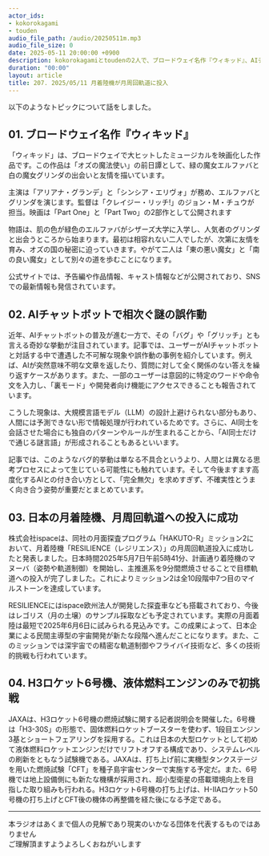 ```yaml
---
actor_ids:
- kokorokagami
- touden
audio_file_path: /audio/20250511m.mp3
audio_file_size: 0
date: 2025-05-11 20:00:00 +0900
description: kokorokagamiとtoudenの2人で、ブロードウェイ名作『ウィキッド』、AIチャットボットで相次ぐ謎の誤作動 など について話しました。
duration: "00:00"
layout: article
title: 207. 2025/05/11 月着陸機が月周回軌道に投入
---
```


以下のようなトピックについて話をしました。

## 01. ブロードウェイ名作『ウィキッド』

「ウィキッド」は、ブロードウェイで大ヒットしたミュージカルを映画化した作品です。この作品は「オズの魔法使い」の前日譚として、緑の魔女エルファバと白の魔女グリンダの出会いと友情を描いています。

主演は「アリアナ・グランデ」と「シンシア・エリヴォ」が務め、エルファバとグリンダを演じます。監督は「クレイジー・リッチ!」のジョン・M・チュウが担当。映画は「Part One」と「Part Two」の2部作として公開されます

物語は、肌の色が緑色のエルファバがシザーズ大学に入学し、人気者のグリンダと出会うところから始まります。最初は相容れない二人でしたが、次第に友情を育み、オズの国の秘密に迫っていきます。やがて二人は「東の悪い魔女」と「南の良い魔女」として別々の道を歩むことになります。

公式サイトでは、予告編や作品情報、キャスト情報などが公開されており、SNSでの最新情報も発信されています。

## 02. AIチャットボットで相次ぐ謎の誤作動

近年、AIチャットボットの普及が進む一方で、その「バグ」や「グリッチ」とも言える奇妙な挙動が注目されています。記事では、ユーザーがAIチャットボットと対話する中で遭遇した不可解な現象や誤作動の事例を紹介しています。例えば、AIが突然意味不明な文章を返したり、質問に対して全く関係のない答えを繰り返すケースがあります。また、一部のユーザーは意図的に特定のワードや命令文を入力し、「裏モード」や開発者向け機能にアクセスできることも報告されています。

こうした現象は、大規模言語モデル（LLM）の設計上避けられない部分もあり、人間には予測できない形で情報処理が行われているためです。さらに、AI同士を会話させた場合にも独自のパターンやルールが生まれることから、「AI同士だけで通じる謎言語」が形成されることもあるといいます。

記事では、このようなバグ的挙動は単なる不具合というより、人間とは異なる思考プロセスによって生じている可能性にも触れています。そして今後ますます高度化するAIとの付き合い方として、「完全無欠」を求めすぎず、不確実性とうまく向き合う姿勢が重要だとまとめています。

## 03. 日本の月着陸機、月周回軌道への投入に成功

株式会社ispaceは、同社の月面探査プログラム「HAKUTO-R」ミッション2において、月着陸機「RESILIENCE（レジリエンス）」の月周回軌道投入に成功したと発表しました。日本時間2025年5月7日午前5時41分、計画通り着陸機のマヌーバ（姿勢や軌道制御）を開始し、主推進系を9分間燃焼させることで目標軌道への投入が完了しました。これによりミッション2は全10段階中7つ目のマイルストーンを達成しています。

RESILIENCEにはispace欧州法人が開発した探査車なども搭載されており、今後はレゴリス（月の土壌）のサンプル採取なども予定されています。実際の月面着陸は最短で2025年6月6日に試みられる見込みです。この成果によって、日本企業による民間主導型の宇宙開発が新たな段階へ進んだことになります。また、このミッションでは深宇宙での精密な軌道制御やフライバイ技術など、多くの技術的挑戦も行われています。

## 04. H3ロケット6号機、液体燃料エンジンのみで初挑戦

JAXAは、H3ロケット6号機の燃焼試験に関する記者説明会を開催した。6号機は「H3-30S」の形態で、固体燃料ロケットブースターを使わず、1段目エンジン3基とショートフェアリングを採用する。これは日本の大型ロケットとして初めて液体燃料ロケットエンジンだけでリフトオフする構成であり、システムレベルの刷新をともなう試験機である。JAXAは、打ち上げ前に実機型タンクステージを用いた燃焼試験「CFT」を種子島宇宙センターで実施する予定だ。また、6号機では地上設備側にも新たな機構が採用され、超小型衛星の搭載環境向上を目指した取り組みも行われる。H3ロケット6号機の打ち上げは、H-IIAロケット50号機の打ち上げとCFT後の機体の再整備を経た後になる予定である。



___

本ラジオはあくまで個人の見解であり現実のいかなる団体を代表するものではありません  
ご理解頂ますようよろしくおねがいします  
